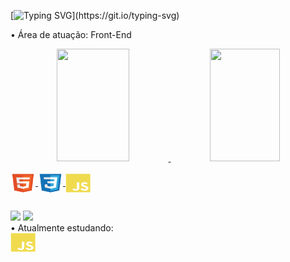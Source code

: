[![Typing SVG](https://readme-typing-svg.herokuapp.com/?color=00bfbf&size=35&center=true&vCenter=true&width=1000&lines=Olá,+meu+nome+é+Ghabriel+Machado;Eu+sou+de+Goiânia,+GO;Seja+bem-vindo!)](https://git.io/typing-svg)

• Área de atuação: Front-End <br>

<div align="center">
  <a href="https://github.com/ghabrielAxe">
  <img height="180em"width="48%" src="https://github-readme-stats.vercel.app/api?username=ghabrielaxe&show_icons=true&theme=algolia&include_all_commits=true&count_private=true"/>
  <img height="180em" width="47%" src="https://github-readme-stats.vercel.app/api/top-langs/?username=ghabrielaxe&layout=compact&langs_count=7&theme=algolia"/>
</div>
<div style="display: inline_block"><br>
  <img align="center" alt="HTML" height="30" width="40" src="https://raw.githubusercontent.com/devicons/devicon/master/icons/html5/html5-original.svg">
  <img align="center" alt="CSS" height="30" width="40" src="https://raw.githubusercontent.com/devicons/devicon/master/icons/css3/css3-original.svg">
  <img align="center" alt="Js" height="30" width="40" src="https://raw.githubusercontent.com/devicons/devicon/master/icons/javascript/javascript-plain.svg">
</div>
  
  ##
 
<div> 
  <a href="https://www.linkedin.com/in/ghabriel-machado-525b94231/" target="_blank"><img src="https://img.shields.io/badge/-LinkedIn-%230077B5?style=for-the-badge&logo=linkedin&logoColor=white" target="_blank"></a> 
    <a href = "mailto:contato.ghabrielmachado@gmail.com"><img src="https://img.shields.io/badge/-Gmail-%23333?style=for-the-badge&logo=gmail&logoColor=white" target="_blank"></a>
  </div>
  
<div>  
• Atualmente estudando:<br>
<img align="center" alt="Js" height="30" width="40" src="https://raw.githubusercontent.com/devicons/devicon/master/icons/javascript/javascript-plain.svg"><br>
</div>
